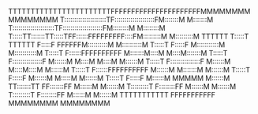                                                                             
                                                                            
TTTTTTTTTTTTTTTTTTTTTTTFFFFFFFFFFFFFFFFFFFFFFMMMMMMMM               MMMMMMMM
T:::::::::::::::::::::TF::::::::::::::::::::FM:::::::M             M:::::::M
T:::::::::::::::::::::TF::::::::::::::::::::FM::::::::M           M::::::::M
T:::::TT:::::::TT:::::TFF::::::FFFFFFFFF::::FM:::::::::M         M:::::::::M
TTTTTT  T:::::T  TTTTTT  F:::::F       FFFFFFM::::::::::M       M::::::::::M
        T:::::T          F:::::F             M:::::::::::M     M:::::::::::M
        T:::::T          F::::::FFFFFFFFFF   M:::::::M::::M   M::::M:::::::M
        T:::::T          F:::::::::::::::F   M::::::M M::::M M::::M M::::::M
        T:::::T          F:::::::::::::::F   M::::::M  M::::M::::M  M::::::M
        T:::::T          F::::::FFFFFFFFFF   M::::::M   M:::::::M   M::::::M
        T:::::T          F:::::F             M::::::M    M:::::M    M::::::M
        T:::::T          F:::::F             M::::::M     MMMMM     M::::::M
      TT:::::::TT      FF:::::::FF           M::::::M               M::::::M
      T:::::::::T      F::::::::FF           M::::::M               M::::::M
      T:::::::::T      F::::::::FF           M::::::M               M::::::M
      TTTTTTTTTTT      FFFFFFFFFFF           MMMMMMMM               MMMMMMMM
                                                                            
                                                                            
                                                                            
                                                                            
                                                                            
                                                                            
                                                                            

